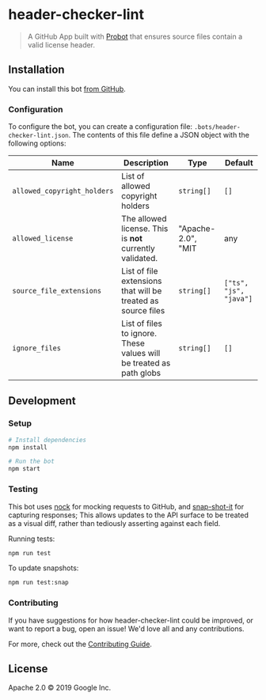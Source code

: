 # header-checker-lint

> A GitHub App built with [Probot][probot] that ensures source files contain a
valid license header.

## Installation

You can install this bot [from GitHub][github-app-link].

### Configuration

To configure the bot, you can create a configuration file:
`.bots/header-checker-lint.json`. The contents of this file define a JSON object
with the following options:

| Name | Description | Type | Default |
|----- | ----------- | ---- | ------- |
| `allowed_copyright_holders` | List of allowed copyright holders | `string[]` | `[]` |
| `allowed_license` | The allowed license. This is **not** currently validated. | "Apache-2.0", "MIT | any |
| `source_file_extensions` | List of file extensions that will be treated as source files | `string[]` | `["ts", "js", "java"]` |
| `ignore_files` | List of files to ignore. These values will be treated as path globs | `string[]` | `[]` |

## Development

### Setup

```sh
# Install dependencies
npm install

# Run the bot
npm start
```

### Testing

This bot uses [nock][nock] for mocking requests
to GitHub, and [snap-shot-it][snap-shot-it] for capturing responses; This allows
updates to the API surface to be treated as a visual diff, rather than tediously
asserting against each field.

Running tests:

```sh
npm run test
```

To update snapshots:

```sh
npm run test:snap
```

### Contributing

If you have suggestions for how header-checker-lint could be improved, or want
to report a bug, open an issue! We'd love all and any contributions.

For more, check out the [Contributing Guide][contributing-guide].

## License

Apache 2.0 © 2019 Google Inc.

[probot]: https://github.com/probot/probot
[github-app-link]: https://github.com/apps/license-header-lint-gcf
[nock]: https://www.npmjs.com/package/nock
[snap-shot-it]: https://www.npmjs.com/package/snap-shot-it
[contributing-guide]: https://github.com/googleapis/repo-automation-bots/blob/master/CONTRIBUTING.md